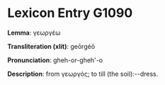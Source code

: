 # Lexicon Entry G1090

**Lemma**: γεωργέω

**Transliteration (xlit)**: geōrgéō

**Pronunciation**: gheh-or-gheh'-o

**Description**:
from γεωργός; to till (the soil):--dress.
